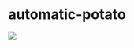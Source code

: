 # automatic-potato
[![](https://images.microbadger.com/badges/image/szitenberg/automatic-potato.svg)](https://microbadger.com/images/szitenberg/automatic-potato "Get your own image badge on microbadger.com")
